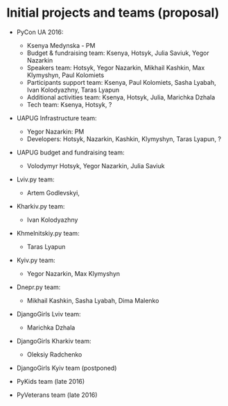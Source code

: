 Initial projects and teams (proposal)
=====================================

* PyCon UA 2016:
    * Ksenya Medynska - PM
    * Budget & fundraising team: Ksenya, Hotsyk, Julia Saviuk, Yegor Nazarkin
    * Speakers team: Hotsyk, Yegor Nazarkin, Mikhail Kashkin, Max Klymyshyn, Paul Kolomiets
    * Participants support team: Ksenya, Paul Kolomiets, Sasha Lyabah, Ivan Kolodyazhny, Taras Lyapun
    * Additional activities team: Ksenya, Hotsyk, Julia, Marichka Dzhala
    * Tech team: Ksenya, Hotsyk, ?

* UAPUG Infrastructure team:
    * Yegor Nazarkin: PM
    * Developers: Hotsyk, Nazarkin, Kashkin, Klymyshyn, Taras Lyapun, ?

* UAPUG budget and fundraising team:
    * Volodymyr Hotsyk, Yegor Nazarkin, Julia Saviuk

* Lviv.py team:
    * Artem Godlevskyi,

* Kharkiv.py team:
    * Ivan Kolodyazhny

* Khmelnitskiy.py team:
    * Taras Lyapun

* Kyiv.py team:
    * Yegor Nazarkin, Max Klymyshyn

* Dnepr.py team:
    * Mikhail Kashkin, Sasha Lyabah, Dima Malenko

* DjangoGirls Lviv team:
    * Marichka Dzhala

* DjangoGirls Kharkiv team:
    * Oleksiy Radchenko

* DjangoGirls Kyiv team (postponed)

* PyKids team (late 2016)
* PyVeterans team (late 2016)
